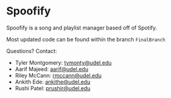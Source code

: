 # Spoofify

Spoofify is a song and playlist manager based off of Spotify.

Most updated code can be found within the branch ```FinalBranch```

Questions? Contact:
* Tyler Montgomery: tymonty@udel.edu
* Aarif Majeed: aarif@udel.edu
* Riley McCann: rmccann@udel.edu
* Ankith Ede: ankithe@udel.edu
* Rushi Patel: prushir@udel.edu

